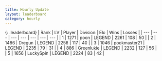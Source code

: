 ```yaml
---
title: Hourly Update
layout: leaderboard
category: hourly
---
```


{: .leaderboard}
| Rank | LV | Player | Division | Elo | Wins | Losses |
| --- | --- | --- | --- | --- | --- | --- |
| <span data-change="1">1</span> | 1271 | <span title="ID: 540690">poon</span> | LEGEND | <span data-change="3">2261</span> | <span data-change="3">108</span> | <span data-change="1">50</span> |
| <span data-change="-1">2</span> | 1486 | <span title="ID: 337810">Dregun</span> | LEGEND | <span data-change="0">2258</span> | <span data-change="0">117</span> | <span data-change="0">40</span> |
| <span data-change="0">3</span> | 1046 | <span title="ID: 652474">pookmaster21</span> | LEGEND | <span data-change="0">2235</span> | <span data-change="0">79</span> | <span data-change="0">31</span> |
| <span data-change="0">4</span> | 886 | <span title="ID: 540">Greenlukie</span> | LEGEND | <span data-change="0">2232</span> | <span data-change="0">127</span> | <span data-change="0">56</span> |
| <span data-change="1">5</span> | 1656 | <span title="ID: 498412">LuckySpin</span> | LEGEND | <span data-change="11">2224</span> | <span data-change="2">83</span> | <span data-change="0">42</span> |